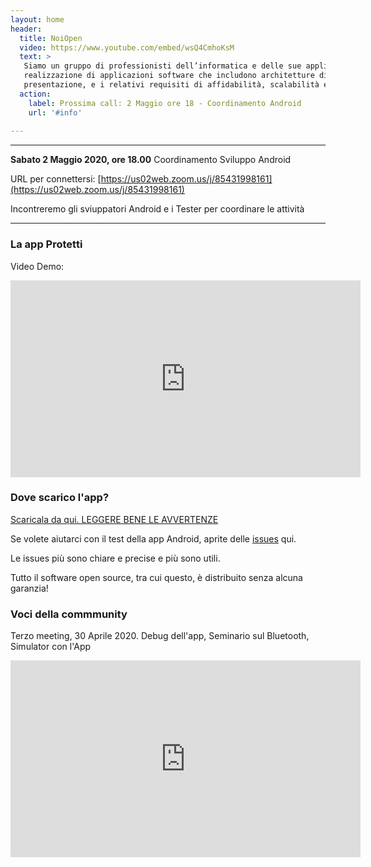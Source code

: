 ```yaml
---
layout: home
header:
  title: NoiOpen
  video: https://www.youtube.com/embed/wsQ4CmhoKsM
  text: >
   Siamo un gruppo di professionisti dell’informatica e delle sue applicazioni con una consistente esperienza cumulativa nel disegno e 
   realizzazione di applicazioni software che includono architetture distribuite e soluzioni complesse sia lato gestione che 
   presentazione, e i relativi requisiti di affidabilità, scalabilità e sicurezza. Stiamo lavorando a un progetto Open Source per offire alla popolazione italiana una app di contact tracing testata e funzionante.
  action:
    label: Prossima call: 2 Maggio ore 18 - Coordinamento Android
    url: '#info'
    
---
```


<a name="info">
  
---

**Sabato 2 Maggio 2020, ore 18.00** Coordinamento Sviluppo Android

URL per connettersi: [https://us02web.zoom.us/j/85431998161](https://us02web.zoom.us/j/85431998161) 

Incontreremo gli sviuppatori Android e i Tester per coordinare le attività

---

### La app Protetti

Video Demo:

<iframe width="560" height="315"  src="https://www.youtube.com/embed/dPB7uXrVibc" frameborder="0" allow="accelerometer; autoplay; encrypted-media; gyroscope; picture-in-picture" allowfullscreen></iframe>

### Dove scarico l'app? 

[Scaricala da qui. LEGGERE BENE LE AVVERTENZE](https://github.com/noiapp/noi-app-android/releases/tag/0.3.0) 

Se volete aiutarci con il test della app Android, aprite delle [issues](https://github.com/noiapp/noi-app-android/issues) qui.

Le issues più sono chiare e precise e più sono utili.

Tutto il software open source, tra cui questo, è distribuito senza alcuna garanzia! 

### Voci della commmunity

Terzo meeting, 30 Aprile 2020. Debug dell'app, Seminario sul Bluetooth, Simulator con l'App

<iframe width="560" height="315" 
    src="https://www.youtube.com/embed/wsQ4CmhoKsM" 
    frameborder="0" allow="accelerometer; autoplay; encrypted-media; gyroscope; picture-in-picture" allowfullscreen></iframe>

